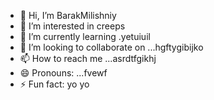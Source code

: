 - 👋 Hi, I’m BarakMilishniy
- 👀 I’m interested in creeps
- 🌱 I’m currently learning .yetuiuil
- 💞️ I’m looking to collaborate on ...hgftygibijko
- 📫 How to reach me ...asrdtfgikhj
- 😄 Pronouns: ...fvewf
- ⚡ Fun fact: yo yo 
<!--
BarakMilishniy/BarakMilishniy is a ✨ special ✨ repository because its `README.md` (this file) appears on your GitHub profile.
You can click the Preview link to take a look at your changes.
--
